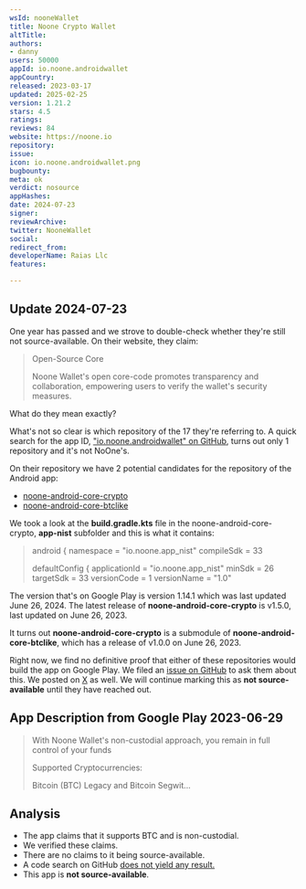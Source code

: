 ```yaml
---
wsId: nooneWallet
title: Noone Crypto Wallet
altTitle: 
authors:
- danny
users: 50000
appId: io.noone.androidwallet
appCountry: 
released: 2023-03-17
updated: 2025-02-25
version: 1.21.2
stars: 4.5
ratings: 
reviews: 84
website: https://noone.io
repository: 
issue: 
icon: io.noone.androidwallet.png
bugbounty: 
meta: ok
verdict: nosource
appHashes: 
date: 2024-07-23
signer: 
reviewArchive: 
twitter: NooneWallet
social: 
redirect_from: 
developerName: Raias Llc
features: 

---
```


## Update 2024-07-23

One year has passed and we strove to double-check whether they're still not source-available. On their website, they claim: 

> Open-Source Core
>
> Noone Wallet's open core-code promotes transparency and collaboration, empowering users to verify the wallet's security measures.

What do they mean exactly? 

What's not so clear is which repository of the 17 they're referring to. A quick search for the app ID, ["io.noone.androidwallet" on GitHub](https://github.com/search?q=%22io.noone.androidwallet%22&type=code), turns out only 1 repository and it's not NoOne's.

On their repository we have 2 potential candidates for the repository of the Android app:

- [noone-android-core-crypto](https://github.com/noonewallet/noone-android-core-crypto)
- [noone-android-core-btclike](https://github.com/noonewallet/noone-android-core-btclike) 

We took a look at the **build.gradle.kts** file in the noone-android-core-crypto, **app-nist** subfolder and this is what it contains:

> android {
>   namespace = "io.noone.app_nist"
>   compileSdk = 33
>
>   defaultConfig {
>       applicationId = "io.noone.app_nist"
>       minSdk = 26
>       targetSdk = 33
>       versionCode = 1
>       versionName = "1.0"

The version that's on Google Play is version 1.14.1 which was last updated June 26, 2024. The latest release of **noone-android-core-crypto** is v1.5.0, last updated on June 26, 2023. 

It turns out **noone-android-core-crypto** is a submodule of **noone-android-core-btclike**, which has a release of v1.0.0 on June 26, 2023. 

Right now, we find no definitive proof that either of these repositories would build the app on Google Play. We filed an [issue on GitHub](https://github.com/noonewallet/noone-android-core-crypto/issues/1) to ask them about this. We posted on [X](https://x.com/dannybuntu/status/1815597847569649877) as well. We will continue marking this as **not source-available** until they have reached out.

## App Description from Google Play 2023-06-29

> With Noone Wallet's non-custodial approach, you remain in full control of your funds
>
> Supported Cryptocurrencies:
>
> Bitcoin (BTC) Legacy and Bitcoin Segwit...

## Analysis

- The app claims that it supports BTC and is non-custodial.
- We verified these claims.
- There are no claims to it being source-available.
- A code search on GitHub [does not yield any result.](https://github.com/search?q=io.noone.androidwallet&type=code)  
- This app is **not source-available**.
